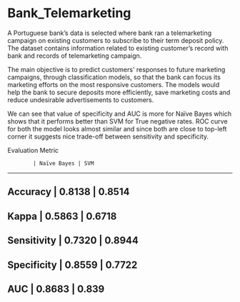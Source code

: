 # Bank_Telemarketing

A Portuguese bank’s data is selected where bank ran a telemarketing campaign on existing customers to subscribe to their term deposit policy. The dataset contains information related to existing customer’s record with bank and records of telemarketing campaign.

The main objective is to predict customers' responses to future marketing campaigns, through classification models, so that the bank can focus its marketing efforts on the most responsive customers. The models would help the bank to secure deposits more efficiently, save marketing costs and reduce undesirable advertisements to customers.

 We can see that value of specificity and AUC is more for Naïve Bayes which shows that it performs better than SVM for True negative rates. ROC curve for both the model looks almost similar and since both are close to top-left corner it suggests nice trade-off between sensitivity and specificity.

Evaluation Metric 

            | Naïve Bayes | SVM 
---------------------------------
Accuracy    |  0.8138    | 0.8514 
---------------------------------
Kappa       |  0.5863    | 0.6718
---------------------------------
Sensitivity |  0.7320    | 0.8944
---------------------------------
Specificity |  0.8559    | 0.7722
---------------------------------
AUC         |  0.8683    | 0.839 
---------------------------------
